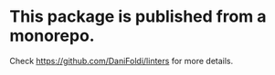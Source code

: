 # This package is published from a monorepo.

Check https://github.com/DaniFoldi/linters for more details.
